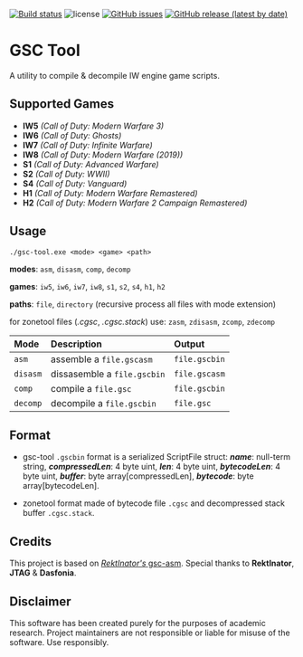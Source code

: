 [![Build status](https://ci.appveyor.com/api/projects/status/defmhg4753c1ap1o?svg=true)](https://ci.appveyor.com/project/xensik/gsc-tool)
![license](https://img.shields.io/github/license/xensik/gsc-tool.svg)
[![GitHub issues](https://img.shields.io/github/issues/xensik/gsc-tool)](https://github.com/xensik/gsc-tool/issues)
[![GitHub release (latest by date)](https://img.shields.io/github/v/release/xensik/gsc-tool)](https://github.com/xensik/gsc-tool/releases)
# GSC Tool
A utility to compile & decompile IW engine game scripts.
## Supported Games 
- **IW5** *(Call of Duty: Modern Warfare 3)*
- **IW6** *(Call of Duty: Ghosts)*
- **IW7** *(Call of Duty: Infinite Warfare)*
- **IW8** *(Call of Duty: Modern Warfare (2019))*
- **S1** *(Call of Duty: Advanced Warfare)*
- **S2** *(Call of Duty: WWII)*
- **S4** *(Call of Duty: Vanguard)*
- **H1** *(Call of Duty: Modern Warfare Remastered)*
- **H2** *(Call of Duty: Modern Warfare 2 Campaign Remastered)*
## Usage
``./gsc-tool.exe <mode> <game> <path>``

**modes**: `asm`, `disasm`, `comp`, `decomp` 

**games**: `iw5`, `iw6`, `iw7`, `iw8`, `s1`, `s2`, `s4`, `h1`, `h2` 

**paths**: `file`, `directory` (recursive process all files with mode extension) 

for zonetool files (*.cgsc*, *.cgsc.stack*) use: `zasm`, `zdisasm`, `zcomp`, `zdecomp`

| Mode     |Description                | Output      |
|:---------|:--------------------------|:------------|
|`asm`     |assemble a `file.gscasm`   |`file.gscbin`|
|`disasm`  |dissasemble a `file.gscbin`|`file.gscasm`|
|`comp`    |compile a `file.gsc`       |`file.gscbin`|
|`decomp`  |decompile a `file.gscbin`  |`file.gsc`   |

## Format
- gsc-tool ``.gscbin`` format is a serialized ScriptFile struct: ***name***: null-term string, ***compressedLen***: 4 byte uint, ***len***: 4 byte uint, ***bytecodeLen***: 4 byte uint, ***buffer***: byte array[compressedLen], ***bytecode***: byte array[bytecodeLen].

- zonetool format made of bytecode file ``.cgsc`` and decompressed stack buffer ``.cgsc.stack``.
## Credits
This project is based on  [*RektInator's* gsc-asm](https://github.com/ZoneTool/gsc-asm). Special thanks to **RektInator**, **JTAG** & **Dasfonia**.
## Disclaimer
This software has been created purely for the purposes of academic research. Project maintainers are not responsible or liable for misuse of the software. Use responsibly.
